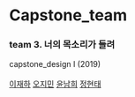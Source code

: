 # Capstone_team

### team 3. 너의 목소리가 들려

capstone_design I (2019)
<br/><br/>
[이재하](https://github.com/LEE-JAEHA) [오지민](https://github.com/micaellajimini) [윤남희](https://github.com/nami0195103) [정현태](https://github.com/htjung94)
<br/>

